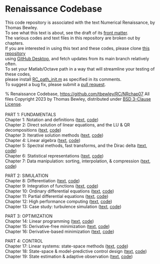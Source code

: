 # Renaissance Codebase
This code repository is associated with the text Numerical Renaissance, by Thomas Bewley.<BR>
To see what this text is about, see the draft of its <a href="http://robotics.ucsd.edu/RC/RC_chap00.pdf">front matter</a>.<BR>
The various codes and text files in this repository are broken out by chapters.<BR>
If you are interested in using this text and these codes, please clone <a href="https://github.com/tbewley/RC">this repository</a><BR>
using <a href="https://desktop.github.com/">GitHub Desktop</a>, and fetch updates from its main branch relatively often.<BR>
To set your Matlab/Octave path in a way that will streamline your testing of these codes,<BR>
please install <a href="https://github.com/tbewley/RC/blob/main/RC_path_init.m">RC_path_init.m</a> as specified in its comments.<BR>
To suggest a bug fix, please submit a <a href="https://docs.github.com/en/github/collaborating-with-issues-and-pull-requests/about-pull-requests">pull request</a>.
  
% Renaissance Codebase, https://github.com/tbewley/RC/NRchap07
All files Copyright 2023 by Thomas Bewley, distributed under <a href="https://github.com/tbewley/RC/blob/main/LICENSE">BSD 3-Clause License</a>.<BR><BR>
PART 1: FUNDAMENTALS<BR>
Chapter 1: Notation and definitions    (<a href="http://robotics.ucsd.edu/RC/">text</a>,  <a href="https://github.com/tbewley/RC/tree/main/chap01">code</a>)<BR>
Chapter 2: Direct solution of linear equations, and the LU & QR decompositions  (<a href="http://robotics.ucsd.edu/RC/">text</a>, <a href="https://github.com/tbewley/RC/tree/main/chap02">code</a>)<BR>
Chapter 3: Iterative solution methods  (<a href="http://robotics.ucsd.edu/RC/">text</a>, <a href="https://github.com/tbewley/RC/tree/main/chap03">code</a>)<BR>
Chapter 4: Linear algebra              (<a href="http://robotics.ucsd.edu/RC/">text</a>, <a href="https://github.com/tbewley/RC/tree/main/chap04">code</a>)<BR>
Chapter 5: Spectral methods, fast transforms, and the Dirac delta (<a href="http://robotics.ucsd.edu/RC/">text</a>, <a href="https://github.com/tbewley/RC/tree/main/chap05">code</a>)<BR>
Chapter 6: Statistical representations (<a href="http://robotics.ucsd.edu/RC/">text</a>, <a href="https://github.com/tbewley/RC/tree/main/chap06">code</a>)<BR>
Chapter 7: Data manipulation: sorting, interpolation, & compression (<a href="http://robotics.ucsd.edu/RC/">text</a>, <a href="https://github.com/tbewley/RC/tree/main/chap07">code</a>)<BR>

PART 2: SIMULATION<BR>
Chapter 8: Differentiation                (<a href="http://robotics.ucsd.edu/RC/">text</a>, <a href="https://github.com/tbewley/RC/tree/main/chap08">code</a>)<BR>
Chapter 9: Integration of functions       (<a href="http://robotics.ucsd.edu/RC/">text</a>, <a href="https://github.com/tbewley/RC/tree/main/chap09">code</a>)<BR>
Chapter 10: Ordinary differential equations (<a href="http://robotics.ucsd.edu/RC/">text</a>, <a href="https://github.com/tbewley/RC/tree/main/chap10">code</a>)<BR>
Chapter 11: Partial differential equations (<a href="http://robotics.ucsd.edu/RC/">text</a>, <a href="https://github.com/tbewley/RC/tree/main/chap11">code</a>)<BR>
Chapter 12: High performance computing     (<a href="http://robotics.ucsd.edu/RC/">text</a>, <a href="https://github.com/tbewley/RC/tree/main/chap12">code</a>)<BR>
Chapter 13: Case study: turbulence simulation (<a href="http://robotics.ucsd.edu/RC/">text</a>, <a href="https://github.com/tbewley/RC/tree/main/chap13">code</a>)<BR>

PART 3: OPTIMIZATION<BR>
Chapter 14: Linear programming            (<a href="http://robotics.ucsd.edu/RC/">text</a>, <a href="https://github.com/tbewley/RC/tree/main/chap14">code</a>)<BR>
Chapter 15: Derivative-free minimization  (<a href="http://robotics.ucsd.edu/RC/">text</a>, <a href="https://github.com/tbewley/RC/tree/main/chap15">code</a>)<BR>
Chapter 16: Derivative-based minimization (<a href="http://robotics.ucsd.edu/RC/">text</a>, <a href="https://github.com/tbewley/RC/tree/main/chap16">code</a>)<BR>

PART 4: CONTROL<BR>
Chapter 17: Linear systems: state-space methods (<a href="http://robotics.ucsd.edu/RC/">text</a>, <a href="https://github.com/tbewley/RC/tree/main/chap17">code</a>)<BR>
Chapter 18: State-space & model-predictive control design (<a href="http://robotics.ucsd.edu/RC/">text</a>, <a href="https://github.com/tbewley/RC/tree/main/chap18">code</a>)<BR>
Chapter 19: State estimation & adaptive observation (<a href="http://robotics.ucsd.edu/RC/">text</a>, <a href="https://github.com/tbewley/RC/tree/main/chap19">code</a>)<BR>
